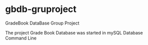 # gbdb-gruproject
GradeBook DataBase Group Project

The project Grade Book Database was started in mySQL Database Command Line



